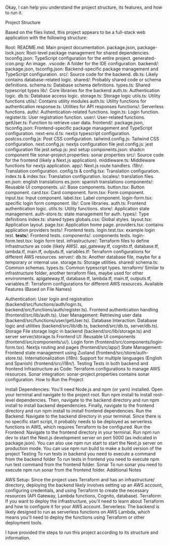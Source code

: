 Okay, I can help you understand the project structure, its features, and how to run it.

Project Structure

Based on the files listed, this project appears to be a full-stack web application with the following structure:

Root:
README.md: Main project documentation.
package.json, package-lock.json: Root-level package management for shared dependencies.
tsconfig.json: TypeScript configuration for the entire project.
generated-icon.png: An image.
.vscode: A folder for the IDE configuration.
backend/:
package.json, tsconfig.json: Backend-specific package management and TypeScript configuration.
src/: Source code for the backend.
db.ts: Likely contains database-related logic.
shared/: Probably shared code or schema definitions.
schema.ts: Database schema definitions.
types.ts: Shared typescript types
lib/: Core libraries for the backend
auth.ts: Authentication logic.
db.ts: Database access logic.
storage.ts: Storage logic
utils.ts: Utility functions
utils/: Contains utility modules
auth.ts: Utility functions for authentication
response.ts: Utilities for API responses
functions/: Serverless functions.
auth/: Authentication-related functions.
login.ts: Login function.
register.ts: User registration function.
user/: User-related functions.
getUser.ts: Function to retrieve user data.
frontend/:
package.json, tsconfig.json: Frontend-specific package management and TypeScript configuration.
next-env.d.ts: nextjs typescript configuration.
postcss.config.js: Post CSS configuration.
tailwind.config.js: Tailwind CSS configuration.
next.config.js: nextjs configuration file
jest.config.js: jest configuration file
jest.setup.js: jest setup
components.json: shadcn component file
sonar-project.properties: sonar properties
src/: Source code for the frontend (likely a Next.js application).
middleware.ts: Middleware functions for nextjs application.
app/: Next.js route handlers.
i18n/: Translation configuration.
config.ts & config.tsx: Translation configuration.
index.ts & index.tsx: Translation configuration.
locales/: translation files.
en.json: english translations
es.json: spanish translations
components/: Reusable UI components.
ui/: Base components.
button.tsx: Button component.
card.tsx: Card component.
form.tsx: Form component.
input.tsx: Input component.
label.tsx: Label component.
login-form.tsx: specific login form component.
lib/: Core libraries.
auth.ts: Frontend authentication logic.
utils.ts: Utility functions.
store/: Application state management.
auth-store.ts: state management for auth.
types/: Type definitions
index.ts: shared types
globals.css: Global styles.
layout.tsx: Application layout.
page.tsx: Application home page.
providers.tsx: contains application providers
tests/: Frontend tests.
login.test.tsx: example login test.
__tests__/: Frontend tests.
components/: components tests.
login-form.test.tsx: login form test.
infrastructure/:
Terraform files to define infrastructure as code (likely AWS).
api_gateway.tf, cognito.tf, database.tf, lambda.tf, main.tf, outputs.tf, variables.tf: Terraform configurations for different AWS resources.
server/:
db.ts: Another database file, maybe for a temporary or internal use.
storage.ts: Storage utilities.
shared/
schema.ts: Common schemas.
types.ts: Common typescript types.
terraform/
Similar to infrastructure folder, another terraform files, maybe used for other environments.
apigateway.tf, database.tf, lambda.tf, main.tf, outputs.tf, variables.tf: Terraform configurations for different AWS resources.
Available Features (Based on File Names)

Authentication:
User login and registration (backend/src/functions/auth/login.ts, backend/src/functions/auth/register.ts).
Frontend authentication handling (frontend/src/lib/auth.ts).
User Management:
Retrieving user data (backend/src/functions/user/getUser.ts).
Database Interaction:
Database logic and utilities (backend/src/lib/db.ts, backend/src/db.ts, server/db.ts).
Storage
File storage logic in backend (backend/src/lib/storage.ts) and server server/storage.ts
Frontend UI:
Reusable UI components (frontend/src/components/ui/).
Login form (frontend/src/components/login-form.tsx).
Nextjs routing and pages (frontend/src/app/)
State Management:
Frontend state management using Zustand (frontend/src/store/auth-store.ts).
Internationalization (i18n):
Support for multiple languages (English and Spanish) (frontend/src/i18n/).
Testing
Tests in both backend and frontend
Infrastructure as Code:
Terraform configurations to manage AWS resources.
Sonar integration:
sonar-project.properties contains sonar configuration.
How to Run the Project

Install Dependencies:
You'll need Node.js and npm (or yarn) installed.
Open your terminal and navigate to the project root.
Run npm install to install root-level dependencies.
Then, navigate to the backend directory and run npm install to install backend dependencies.
Finally, navigate to the frontend directory and run npm install to install frontend dependencies.
Run the Backend:
Navigate to the backend directory in your terminal.
Since there is no specific start script, it probably needs to be deployed as serverless functions in AWS, which requires Terraform to be configured.
Run the Frontend:
Navigate to the frontend directory in your terminal.
Run npm run dev to start the Next.js development server on port 5000 (as indicated in package.json).
You can also use npm run start to start the Next.js server on production mode.
You can use npm run build to make a build version of the project
Testing
To run tests in backend you need to execute a command from the backend folder
To run tests in frontend you need to execute npm run test command from the frontend folder.
Sonar
To run sonar you need to execute npm run sonar from the frontend folder.
Additional Notes

AWS Setup: Since the project uses Terraform and has an infrastructure/ directory, deploying the backend likely involves setting up an AWS account, configuring credentials, and using Terraform to create the necessary resources (API Gateway, Lambda functions, Cognito, database).
Terraform: If you want to deploy the infrastructure, you'll need to learn about Terraform and how to configure it for your AWS account.
Serverless: The backend is likely designed to run as serverless functions on AWS Lambda, which means you'll need to deploy the functions using Terraform or other deployment tools.

I have provided the steps to run this project according to its structure and information. 